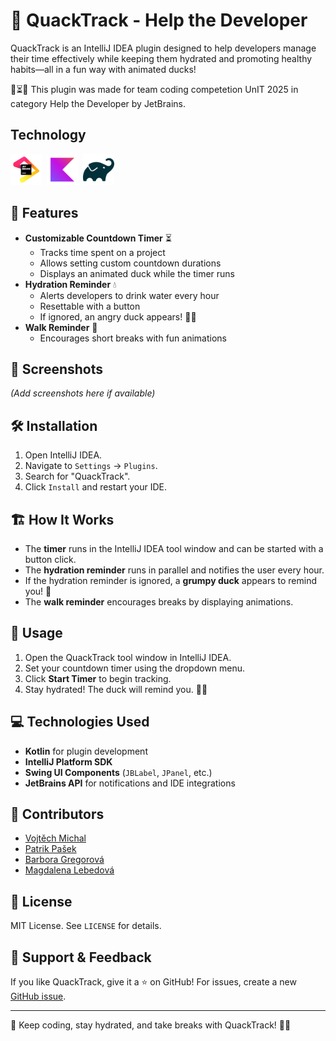# 🦆 QuackTrack - Help the Developer

<!-- Plugin description -->
QuackTrack is an IntelliJ IDEA plugin designed to help developers manage their time effectively while keeping them hydrated and promoting healthy habits—all in a fun way with animated ducks! 
<!-- Plugin description end -->

🦆⏳💧
This plugin was made for team coding competetion UnIT 2025 in category Help the Developer by JetBrains. 


## Technology 
<div>
   <img src="https://github.com/devicons/devicon/blob/master/icons/jetbrains/jetbrains-original.svg" title="JetBrains" alt="logo" width="50" height="50"/>&nbsp;
   <img src="https://github.com/devicons/devicon/blob/master/icons/kotlin/kotlin-original.svg" title="Kotlin" alt="KotlinLogo" width="50" height="50"/>&nbsp; 
   <img src="https://github.com/devicons/devicon/blob/master/icons/gradle/gradle-original.svg" title="Gradle" alt="GradleLogo" width="50" height="50"/>&nbsp;

 
</div>


## 🚀 Features
- **Customizable Countdown Timer** ⏳  
  - Tracks time spent on a project
  - Allows setting custom countdown durations
  - Displays an animated duck while the timer runs
- **Hydration Reminder** 💧  
  - Alerts developers to drink water every hour
  - Resettable with a button
  - If ignored, an angry duck appears! 🦆😠
- **Walk Reminder** 🚶  
  - Encourages short breaks with fun animations

## 📸 Screenshots
*(Add screenshots here if available)*

## 🛠 Installation
1. Open IntelliJ IDEA.
2. Navigate to `Settings` → `Plugins`.
3. Search for "QuackTrack".
4. Click `Install` and restart your IDE.

## 🏗 How It Works
- The **timer** runs in the IntelliJ IDEA tool window and can be started with a button click.
- The **hydration reminder** runs in parallel and notifies the user every hour.
- If the hydration reminder is ignored, a **grumpy duck** appears to remind you! 🦆
- The **walk reminder** encourages breaks by displaying animations.

## 📝 Usage
1. Open the QuackTrack tool window in IntelliJ IDEA.
2. Set your countdown timer using the dropdown menu.
3. Click **Start Timer** to begin tracking.
4. Stay hydrated! The duck will remind you. 🦆💦

## 💻 Technologies Used
- **Kotlin** for plugin development
- **IntelliJ Platform SDK**
- **Swing UI Components** (`JBLabel`, `JPanel`, etc.)
- **JetBrains API** for notifications and IDE integrations

## 👥 Contributors
- [Vojtěch Michal](https://github.com/Vojtech-M)
- [Patrik Pašek](https://github.com/pasekpatrik)
- [Barbora Gregorová](https://github.com/sfmbg)
- [Magdalena Lebedová](https://github.com/majdajede)

## 📜 License
MIT License. See `LICENSE` for details.

## 🌟 Support & Feedback
If you like QuackTrack, give it a ⭐ on GitHub! For issues, create a new [GitHub issue](https://github.com/your-repo/issues).

---
🐤 Keep coding, stay hydrated, and take breaks with QuackTrack! 🦆🚀
